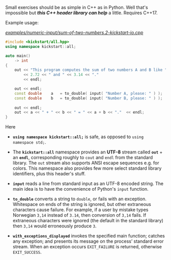 Small exercises should be as simple in C++ as in Python. Well that's impossible but ***this C++ header library can help*** a little. Requires C++17.

Example usage:

[*examples/numeric-input/sum-of-two-numbers.2-kickstart-io.cpp*](source/examples/numeric-input/sum-of-two-numbers.2-kickstart-io.cpp)
~~~cpp
#include <kickstart/all.hpp>
using namespace kickstart::all;

auto main()
    -> int
{
    out << "This program computes the sum of two numbers A and B like "
        << 2.72 << " and " << 3.14 << "."
        << endl;

    out << endl;
    const double    a   = to_double( input( "Number A, please: " ) );
    const double    b   = to_double( input( "Number B, please: " ) );
    
    out << endl;
    out << a << " + " << b << " = " << a + b << "."  << endl;
}
~~~

Here

* **`using namespace kickstart::all;`** is safe, as opposed to `using namespace std;`.

* The **`kickstart::all`** namespace provides an **UTF-8** stream called **`out`** + an **`endl`**, corresponding roughly to `cout` and `endl` from the standard library. The `out` stream also supports ANSI escape sequences e.g. for colors. This namespace also provides few more select standard library identifiers, plus this header's stuff.

* **`input`** reads a line from standard input as an UTF-8 encoded string. The main idea is to have the convenience of Python's `input` function.

* **`to_double`** converts a string to `double`, or fails with an exception. Whitespace on ends of the string is ignored, but other extraneous characters cause failure. For example, if a user by mistake  types Norwegian `3,14` instead of `3.14`, then conversion of `3,14` fails. If extraneous characters were ignored (the default in the standard library) then `3,14` would erroneously produce `3`.

* **`with_exceptions_displayed`** invokes the specified main function; catches any exception; and presents its message on the process’ standard error stream.  When an exception occurs `EXIT_FAILURE` is returned, otherwise `EXIT_SUCCESS`.
